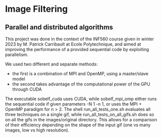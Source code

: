 # Image Filtering
## Parallel and distributed algorithms

This project was done in the context of the INF560 course given in winter 2023 by M. Patrick Carribault at Ecole Polytechnique, and aimed at improving the performance of a provided sequential code by exploiting parallelism.

We used two different and separate methods:
- the first is a combination of MPI and OpenMP, using a master/slave model
- the second takes advantage of the computational power of the GPU through CUDA

The executable sobelf_cuda uses CUDA, while sobelf_mpi_omp either runs the sequential code if given parameters -N 1 -n 1, or uses the MPI + OpenMP paradigm for n > 2. The shell run_all_tests_one.sh evaluates all three techniques on a single gif, while run_all_tests_on_all_gifs.sh does so on all the gifs in the images/original directory. This allows for a comparison of their efficiency depending on the shape of the input gif (one vs many images, low vs high resolution).